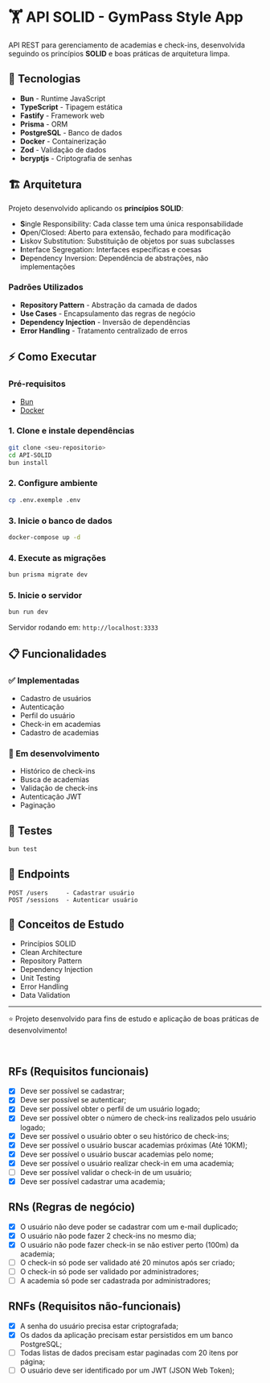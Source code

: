 # 🏋️ API SOLID - GymPass Style App

API REST para gerenciamento de academias e check-ins, desenvolvida seguindo os princípios **SOLID** e boas práticas de arquitetura limpa.

## 🚀 Tecnologias

- **Bun** - Runtime JavaScript
- **TypeScript** - Tipagem estática
- **Fastify** - Framework web
- **Prisma** - ORM
- **PostgreSQL** - Banco de dados
- **Docker** - Containerização
- **Zod** - Validação de dados
- **bcryptjs** - Criptografia de senhas

## 🏗️ Arquitetura

Projeto desenvolvido aplicando os **princípios SOLID**:

- **S**ingle Responsibility: Cada classe tem uma única responsabilidade
- **O**pen/Closed: Aberto para extensão, fechado para modificação
- **L**iskov Substitution: Substituição de objetos por suas subclasses
- **I**nterface Segregation: Interfaces específicas e coesas
- **D**ependency Inversion: Dependência de abstrações, não implementações

### Padrões Utilizados

- **Repository Pattern** - Abstração da camada de dados
- **Use Cases** - Encapsulamento das regras de negócio
- **Dependency Injection** - Inversão de dependências
- **Error Handling** - Tratamento centralizado de erros

## ⚡ Como Executar

### Pré-requisitos
- [Bun](https://bun.sh/)
- [Docker](https://www.docker.com/)

### 1. Clone e instale dependências
```bash
git clone <seu-repositorio>
cd API-SOLID
bun install
```

### 2. Configure ambiente
```bash
cp .env.exemple .env
```

### 3. Inicie o banco de dados
```bash
docker-compose up -d
```

### 4. Execute as migrações
```bash
bun prisma migrate dev
```

### 5. Inicie o servidor
```bash
bun run dev
```

Servidor rodando em: `http://localhost:3333`

## 📋 Funcionalidades

### ✅ Implementadas
- Cadastro de usuários
- Autenticação
- Perfil do usuário
- Check-in em academias
- Cadastro de academias

### 🚧 Em desenvolvimento
- Histórico de check-ins
- Busca de academias
- Validação de check-ins
- Autenticação JWT
- Paginação

## 🧪 Testes

```bash
bun test
```

## 📡 Endpoints

```
POST /users     - Cadastrar usuário
POST /sessions  - Autenticar usuário
```

## 🎯 Conceitos de Estudo

- Princípios SOLID
- Clean Architecture
- Repository Pattern
- Dependency Injection
- Unit Testing
- Error Handling
- Data Validation

---

⭐ Projeto desenvolvido para fins de estudo e aplicação de boas práticas de desenvolvimento!

<br>

## RFs (Requisitos funcionais)

- [x] Deve ser possível se cadastrar;
- [x] Deve ser possível se autenticar;
- [x] Deve ser possível obter o perfil de um usuário logado;
- [x] Deve ser possível obter o número de check-ins realizados pelo usuário logado;
- [x] Deve ser possível o usuário obter o seu histórico de check-ins;
- [x] Deve ser possível o usuário buscar academias próximas (Até 10KM);
- [x] Deve ser possível o usuário buscar academias pelo nome;
- [x] Deve ser possível o usuário realizar check-in em uma academia;
- [ ] Deve ser possível validar o check-in de um usuário;
- [x] Deve ser possível cadastrar uma academia;

## RNs (Regras de negócio)

- [x] O usuário não deve poder se cadastrar com um e-mail duplicado;
- [x] O usuário não pode fazer 2 check-ins no mesmo dia;
- [x] O usuário não pode fazer check-in se não estiver perto (100m) da academia;
- [ ] O check-in só pode ser validado até 20 minutos após ser criado;
- [ ] O check-in só pode ser validado por administradores;
- [ ] A academia só pode ser cadastrada por administradores;

## RNFs (Requisitos não-funcionais)

- [x] A senha do usuário precisa estar criptografada;
- [x] Os dados da aplicação precisam estar persistidos em um banco PostgreSQL;
- [ ] Todas listas de dados precisam estar paginadas com 20 itens por página;
- [ ] O usuário deve ser identificado por um JWT (JSON Web Token);